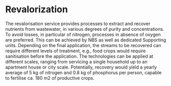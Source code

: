 # Revalorization
The revalorisation service provides processes to extract and recover nutrients from wastewater, in various degrees of purity and concentrations. To avoid losses, in particular of nitrogen, processes in absence of oxygen are preferred. This can be achieved by NBS as well as dedicated Supporting units. Depending on the final application, the streams to be recovered can require different levels of treatment, e.g., food crops would require sanitisation before the application.
The technologies can be applied at different scales, ranging from servicing a single household up to an apartment house or city scale. Potentially, recovery would yield a yearly average of 5 kg of nitrogen and 0.8 kg of phosphorus per person, capable to fertilise ca. 180 m2 of productive crops.

